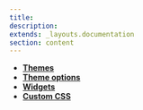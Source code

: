 ```yaml
---
title:
description:
extends: _layouts.documentation
section: content
---
```


 * [**Themes**](Themes.md) 
 * [**Theme options**](Appearance.md)
 * [**Widgets**](Widgets.md)
 * [**Custom CSS**](Appearance-custom-css.md)
